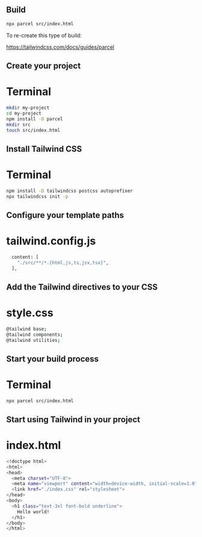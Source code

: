 ## Build

```bash
npx parcel src/index.html
```

To re-create this type of build:

https://tailwindcss.com/docs/guides/parcel

## Create your project
# Terminal
```bash
mkdir my-project
cd my-project
npm install -D parcel
mkdir src
touch src/index.html
```

## Install Tailwind CSS
# Terminal

```bash
npm install -D tailwindcss postcss autoprefixer
npx tailwindcss init -p
```

## Configure your template paths
# tailwind.config.js
```bash
  content: [
    "./src/**/*.{html,js,ts,jsx,tsx}",
  ],
```

## Add the Tailwind directives to your CSS
# style.css
```bash
@tailwind base;
@tailwind components;
@tailwind utilities;
```

## Start your build process
# Terminal
```bash
npx parcel src/index.html
```

## Start using Tailwind in your project
# index.html
```bash
<!doctype html>
<html>
<head>
  <meta charset="UTF-8">
  <meta name="viewport" content="width=device-width, initial-scale=1.0">
  <link href="./index.css" rel="stylesheet">
</head>
<body>
  <h1 class="text-3xl font-bold underline">
    Hello world!
  </h1>
</body>
</html>
```
